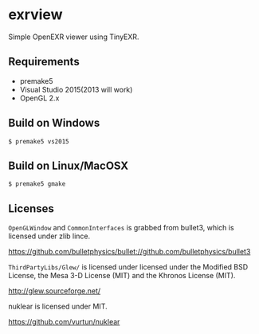 # exrview

Simple OpenEXR viewer using TinyEXR.

## Requirements

* premake5
* Visual Studio 2015(2013 will work)
* OpenGL 2.x

## Build on Windows

    $ premake5 vs2015

## Build on Linux/MacOSX

    $ premake5 gmake

## Licenses

`OpenGLWindow` and `CommonInterfaces` is grabbed from bullet3, which is licensed under zlib lince.

https://github.com/bulletphysics/bullet://github.com/bulletphysics/bullet3

`ThirdPartyLibs/Glew/` is licensed under  licensed under the Modified BSD License, the Mesa 3-D License (MIT) and the Khronos License (MIT).

http://glew.sourceforge.net/

nuklear is licensed under MIT.

https://github.com/vurtun/nuklear
